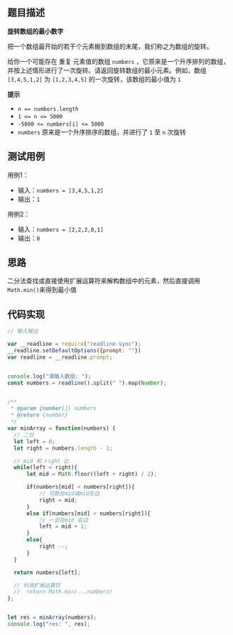 ## 题目描述

**旋转数组的最小数字**  

把一个数组最开始的若干个元素搬到数组的末尾，我们称之为数组的旋转。  

给你一个可能存在 重复 元素值的数组 `numbers` ，它原来是一个升序排列的数组，并按上述情形进行了一次旋转。请返回旋转数组的最小元素。例如，数组` [3,4,5,1,2]` 为 `[1,2,3,4,5]` 的一次旋转，该数组的最小值为 `1`  

**提示**  

- `n == numbers.length`
- `1 <= n <= 5000`
- `-5000 <= numbers[i] <= 5000`
- `numbers` 原来是一个升序排序的数组，并进行了 `1` 至 `n` 次旋转

## 测试用例
用例1：  

- 输入：`numbers = [3,4,5,1,2]`
- 输出：`1 `

用例2：  

- 输入：`numbers = [2,2,2,0,1]`
- 输出：`0`

## 思路

二分法查找或直接使用扩展运算符来解构数组中的元素，然后直接调用`Math.min()`来得到最小值

## 代码实现
```javascript
// 输入输出

var __readline = require("readline-sync");
__readline.setDefaultOptions({prompt: ""})
var readline = __readline.prompt;


console.log("请输入数组: ");
const numbers = readline().split(" ").map(Number);


/**
 * @param {number[]} numbers
 * @return {number}
 */
var minArray = function(numbers) {
  // 二分
  let left = 0;
  let right = numbers.length - 1;

  // mid 和 right 比
  while(left < right){
      let mid = Math.floor((left + right) / 2);

      if(numbers[mid] < numbers[right]){
          // 可能在mid或mid左边
          right = mid;
      }
      else if(numbers[mid] > numbers[right]){
          // 一定在mid 右边
          left = mid + 1;
      }
      else{
          right --;
      }
  }

  return numbers[left];

  // 利用扩展运算符
  //  return Math.min(...numbers)
};


let res = minArray(numbers);
console.log("res: ", res);


```

